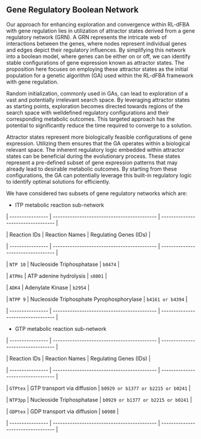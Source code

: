## Gene Regulatory Boolean Network
Our approach for enhancing exploration and convergence within RL-dFBA with gene regulation lies in utilization of attractor states derived from a gene regulatory network (GRN). A GRN represents the intricate web of interactions between the genes, where nodes represent individual genes and edges depict their regulatory influences. By simplifying this network into a boolean model, where genes can be either on or off, we can identify stable configurations of gene expression known as attractor states. The proposition here focuses on employing these attractor states as the initial population for a genetic algorithm (GA) used within the RL-dFBA framework with gene regulation. 

Random initialization, commonly used in GAs, can lead to exploration of a vast and potentially irrelevant search space. By leveraging attractor states as starting points, exploration becomes directed towards regions of the search space with welldefined regulatory configurations and their corresponding metabolic outcomes. This targeted approach has the potential to significantly reduce the time required to converge to a solution.

Attractor states represent more biologically feasible configurations of gene expression. Utilizing them ensures that the GA operates within a biological relevant space. The inherent regulatory logic embedded within attractor states can be beneficial during the evolutionary process. These states represent a pre-defined subset of gene expression patterns that may already lead to desirable metabolic outcomes. By starting from these configurations, the GA can potentially leverage this built-in regulatory logic to identify optimal solutions for efficiently.

We have considered two subsets of gene regulatory networks which are:
* ITP metabolic reaction sub-network

| ---------------- | ------------------------------------------- | ---------------------------------- |

| Reaction IDs     | Reaction Names                              | Regulating Genes (IDs)             |

| ---------------- | ------------------------------------------- | ---------------------------------- |

| `NTP 10`         | Nucleoside Triphosphatase                   | `b0474`                            |

| `ATPHs`          | ATP adenine hydrolysis                      | `s0001`                            |

| `ADK4`           | Adenylate Kinase                            | `b2954`                            |

| `NTPP 9`         | Nucleoside Triphosphate Pyrophosphorylase   | `b4161 or b4394`                   |

| ---------------- | ------------------------------------------- | ---------------------------------- |

* GTP metabolic reaction sub-network

| ---------------- | ------------------------------------------- | ---------------------------------- |

| Reaction IDs     | Reaction Names                              | Regulating Genes (IDs)             |

| ---------------- | ------------------------------------------- | ---------------------------------- |

| `GTPtex`         | GTP transport via diffusion                 | `b0929 or b1377 or b2215 or b0241` |

| `NTP3pp`         | Nucleoside Triphosphatase                   | `b0929 or b1377 or b2215 or b0241` |

| `GDPtex`         | GDP transport via diffusion                 | `b0980`                            |

| ---------------- | ------------------------------------------- | ---------------------------------- |